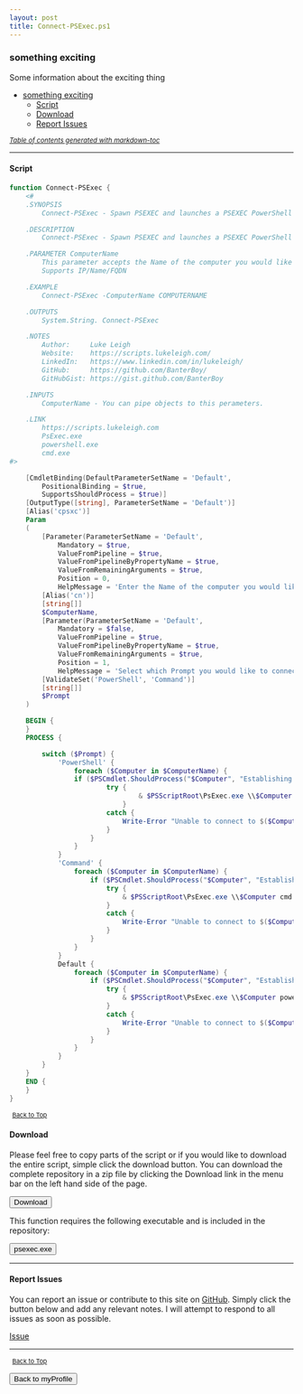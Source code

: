 ```yaml
---
layout: post
title: Connect-PSExec.ps1
---
```


### something exciting

Some information about the exciting thing

- [something exciting](#something-exciting)
  - [Script](#script)
  - [Download](#download)
  - [Report Issues](#report-issues)

<small><i><a href='http://ecotrust-canada.github.io/markdown-toc/'>Table of contents generated with markdown-toc</a></i></small>

---

#### Script

```powershell
function Connect-PSExec {
    <#
	.SYNOPSIS
		Connect-PSExec - Spawn PSEXEC and launches a PSEXEC PowerShell or Command Console session to a remote computer.

	.DESCRIPTION
		Connect-PSExec - Spawn PSEXEC and launches a PSEXEC PowerShell or Command Console session to a remote computer. Sets remote computers ExecutionPolicy to Unrestricted in the powershell session.

	.PARAMETER ComputerName
		This parameter accepts the Name of the computer you would like to connect to.
		Supports IP/Name/FQDN

	.EXAMPLE
		Connect-PSExec -ComputerName COMPUTERNAME

	.OUTPUTS
		System.String. Connect-PSExec

	.NOTES
		Author:     Luke Leigh
		Website:    https://scripts.lukeleigh.com/
		LinkedIn:   https://www.linkedin.com/in/lukeleigh/
		GitHub:     https://github.com/BanterBoy/
		GitHubGist: https://gist.github.com/BanterBoy

	.INPUTS
		ComputerName - You can pipe objects to this perameters.

	.LINK
		https://scripts.lukeleigh.com
		PsExec.exe
		powershell.exe
        cmd.exe
#>

    [CmdletBinding(DefaultParameterSetName = 'Default',
        PositionalBinding = $true,
        SupportsShouldProcess = $true)]
    [OutputType([string], ParameterSetName = 'Default')]
    [Alias('cpsxc')]
    Param
    (
        [Parameter(ParameterSetName = 'Default',
            Mandatory = $true,
            ValueFromPipeline = $true,
            ValueFromPipelineByPropertyName = $true,
            ValueFromRemainingArguments = $true,
            Position = 0,
            HelpMessage = 'Enter the Name of the computer you would like to connect to.')]
        [Alias('cn')]
        [string[]]
        $ComputerName,
        [Parameter(ParameterSetName = 'Default',
            Mandatory = $false,
            ValueFromPipeline = $true,
            ValueFromPipelineByPropertyName = $true,
            ValueFromRemainingArguments = $true,
            Position = 1,
            HelpMessage = 'Select which Prompt you would like to connect to.')]
        [ValidateSet('PowerShell', 'Command')]
        [string[]]
        $Prompt
    )

    BEGIN {
    }
    PROCESS {

        switch ($Prompt) {
            'PowerShell' {
                foreach ($Computer in $ComputerName) {
                if ($PSCmdlet.ShouldProcess("$Computer", "Establishing PSEXEC PowerShell Console session")) {
                        try {
                                & $PSScriptRoot\PsExec.exe \\$Computer powershell.exe -ExecutionPolicy Unrestricted
                            }
                        catch {
                            Write-Error "Unable to connect to $($Computer)"
                        }
                    }
                }
            }
            'Command' {
                foreach ($Computer in $ComputerName) {
                    if ($PSCmdlet.ShouldProcess("$Computer", "Establishing PSEXEC Command Prompt session")) {
                        try {
                            & $PSScriptRoot\PsExec.exe \\$Computer cmd.exe
                        }
                        catch {
                            Write-Error "Unable to connect to $($Computer)"
                        }
                    }
                }
            }
            Default {
                foreach ($Computer in $ComputerName) {
                    if ($PSCmdlet.ShouldProcess("$Computer", "Establishing PSEXEC PowerShell Console session")) {
                        try {
                            & $PSScriptRoot\PsExec.exe \\$Computer powershell.exe -ExecutionPolicy Unrestricted
                        }
                        catch {
                            Write-Error "Unable to connect to $($Computer)"
                        }
                    }
                }
            }
        }
    }
    END {
    }
}
```

<span style="font-size:11px;"><a href="#"><i class="fas fa-caret-up" aria-hidden="true" style="color: white; margin-right:5px;"></i>Back to Top</a></span>

#### Download

Please feel free to copy parts of the script or if you would like to download the entire script, simple click the download button. You can download the complete repository in a zip file by clicking the Download link in the menu bar on the left hand side of the page.

<button class="btn" type="submit" onclick="window.open('http://agamar.domain.leigh-services.com:4000/powershell/functions/myProfile/Connect-PSExec.ps1')">
    <i class="fa fa-cloud-download-alt">
    </i>
        Download
</button>

This function requires the following executable and is included in the repository:

<button class="btn" type="submit" onclick="window.open('http://agamar.domain.leigh-services.com:4000/powershell/functions/myProfile/psexec.exe')">
    <i class="fa fa-cloud-download-alt">
    </i>
        psexec.exe
</button>

---

#### Report Issues

You can report an issue or contribute to this site on <a href="https://github.com/BanterBoy/scripts-blog/issues">GitHub</a>. Simply click the button below and add any relevant notes. I will attempt to respond to all issues as soon as possible.

<!-- Place this tag where you want the button to render. -->

<a class="github-button" href="https://github.com/BanterBoy/scripts-blog/issues/new?title=Connect-PSExec.ps1&body=There is a problem with this function. Please find details below." data-show-count="true" aria-label="Issue BanterBoy/scripts-blog on GitHub">Issue</a>

---

<span style="font-size:11px;"><a href="#"><i class="fas fa-caret-up" aria-hidden="true" style="color: white; margin-right:5px;"></i>Back to Top</a></span>

<a href="/menu/_pages/myProfile.html">
    <button class="btn">
        <i class='fas fa-reply'>
        </i>
            Back to myProfile
    </button>
</a>

[1]: http://ecotrust-canada.github.io/markdown-toc
[2]: https://github.com/googlearchive/code-prettify
